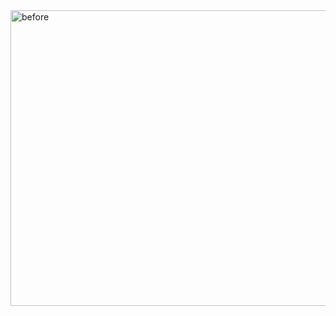 <img width="960" height="473" alt="before" src="https://github.com/user-attachments/assets/6605b9c6-933e-4bbb-9fd5-381882ccf1ee" />
